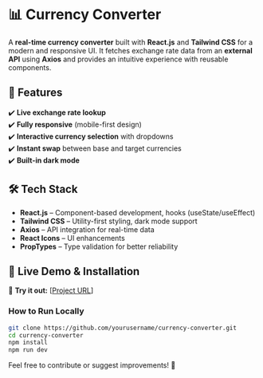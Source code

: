# 📊 Currency Converter  

A **real-time currency converter** built with **React.js** and **Tailwind CSS** for a modern and responsive UI. It fetches exchange rate data from an **external API** using **Axios** and provides an intuitive experience with reusable components.  

## 🔹 Features  
✔️ **Live exchange rate lookup**  
✔️ **Fully responsive** (mobile-first design)  
✔️ **Interactive currency selection** with dropdowns  
✔️ **Instant swap** between base and target currencies  
✔️ **Built-in dark mode**  

## 🛠 Tech Stack  
- **React.js** – Component-based development, hooks (useState/useEffect)  
- **Tailwind CSS** – Utility-first styling, dark mode support  
- **Axios** – API integration for real-time data  
- **React Icons** – UI enhancements  
- **PropTypes** – Type validation for better reliability  

## 🚀 Live Demo & Installation  
🔗 **Try it out:** [[Project URL](https://mpcurrencyconverter.netlify.app)]  

### **How to Run Locally**  
```sh  
git clone https://github.com/yourusername/currency-converter.git  
cd currency-converter  
npm install  
npm run dev  
```  

Feel free to contribute or suggest improvements! 🚀  
